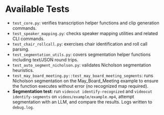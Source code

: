 # Available Tests

- `test_core.py`: verifies transcription helper functions and clip generation commands.
- `test_speaker_mapping.py`: checks speaker mapping utilities and related CLI commands.
- `test_chair_rollcall.py`: exercises chair identification and roll call parsing.
- `test_segmentation_utils.py`: covers segmentation helper functions including text/JSON round trips.
- `test_auto_segment_nicholson.py`: validates Nicholson segmentation heuristics.
- `test_may_board_meeting.py::test_may_board_meeting_segments`: runs Nicholson segmentation on the May_Board_Meeting example to ensure the function executes without error (no recognized map required).
- **Segmentation test**: run `videocut identify-recognized` and `videocut identify-segments` on `videos/example/example.mp4`,
  attempt segmentation with an LLM, and compare the results. Logs written to `debug.log`.
